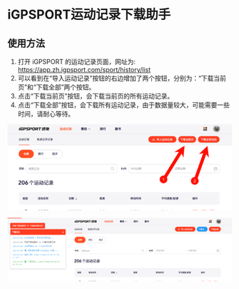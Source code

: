 # iGPSPORT运动记录下载助手

## 使用方法

1. 打开 iGPSPORT 的运动记录页面，网址为: https://app.zh.igpsport.com/sport/history/list
2. 可以看到在“导入运动记录”按钮的右边增加了两个按钮，分别为：“下载当前页”和“下载全部”两个按钮。
3. 点击“下载当前页”按钮，会下载当前页的所有运动记录。
4. 点击“下载全部”按钮，会下载所有运动记录，由于数据量较大，可能需要一些时间，请耐心等待。

![alt text](./assets/image-1.png)

![alt text](./assets/image.png)

